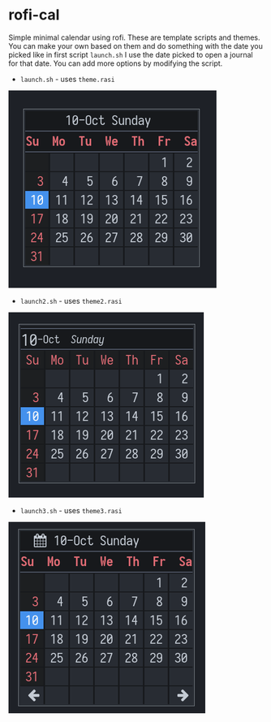 # rofi-cal

Simple minimal calendar using rofi.
These are template scripts and themes. You can make your own based on them and do something with the date you picked
like in first script `launch.sh` I use the date picked to open a journal for that date. You can add more options by 
modifying the script.

- `launch.sh` - uses `theme.rasi`

![ss](./img/1.png)

- `launch2.sh` - uses `theme2.rasi`

![ss](./img/2.png)

- `launch3.sh` - uses `theme3.rasi`

![ss](./img/3.png)